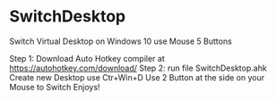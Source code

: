 # SwitchDesktop
Switch Virtual Desktop on Windows 10 use Mouse 5 Buttons

Step 1: Download Auto Hotkey compiler at https://autohotkey.com/download/
Step 2: run file SwitchDesktop.ahk
Create new Desktop use Ctr+Win+D
Use 2 Button at the side on your Mouse to Switch
Enjoys!
